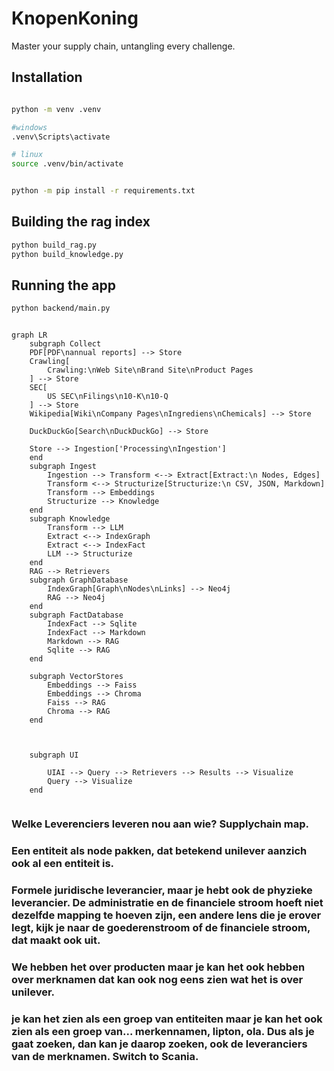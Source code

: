 # KnopenKoning
Master your supply chain, untangling every challenge.



## Installation
```bash

python -m venv .venv    

#windows
.venv\Scripts\activate  

# linux
source .venv/bin/activate


python -m pip install -r requirements.txt
``` 


## Building the rag index
```bash
python build_rag.py
python build_knowledge.py
```


## Running the app
```bash
python backend/main.py
```


```mermaid

graph LR
    subgraph Collect
    PDF[PDF\nannual reports] --> Store
    Crawling[
        Crawling:\nWeb Site\nBrand Site\nProduct Pages
    ] --> Store
    SEC[
        US SEC\nFilings\n10-K\n10-Q
    ] --> Store
    Wikipedia[Wiki\nCompany Pages\nIngrediens\nChemicals] --> Store

    DuckDuckGo[Search\nDuckDuckGo] --> Store

    Store --> Ingestion['Processing\nIngestion']
    end
    subgraph Ingest
        Ingestion --> Transform <--> Extract[Extract:\n Nodes, Edges]
        Transform <--> Structurize[Structurize:\n CSV, JSON, Markdown]
        Transform --> Embeddings
        Structurize --> Knowledge
    end
    subgraph Knowledge
        Transform --> LLM
        Extract <--> IndexGraph
        Extract <--> IndexFact
        LLM --> Structurize
    end
    RAG --> Retrievers
    subgraph GraphDatabase
        IndexGraph[Graph\nNodes\nLinks] --> Neo4j 
        RAG --> Neo4j
    end
    subgraph FactDatabase
        IndexFact --> Sqlite 
        IndexFact --> Markdown
        Markdown --> RAG
        Sqlite --> RAG
    end

    subgraph VectorStores
        Embeddings --> Faiss
        Embeddings --> Chroma
        Faiss --> RAG
        Chroma --> RAG
    end



    subgraph UI
       
        UIAI --> Query --> Retrievers --> Results --> Visualize
        Query --> Visualize
    end


```

### Welke Leverenciers leveren nou aan wie? Supplychain map.
### Een entiteit als node pakken, dat betekend unilever aanzich ook al een entiteit is. 
### Formele juridische leverancier, maar je hebt ook de phyzieke leverancier. De administratie en de financiele stroom hoeft niet dezelfde mapping te hoeven zijn, een andere lens die je erover legt, kijk je naar de goederenstroom of de financiele stroom, dat maakt ook uit. 
### We hebben het over producten maar je kan het ook hebben over merknamen dat kan ook nog eens zien wat het is over unilever. 
### je kan het zien als een groep van entiteiten maar je kan het ook zien als een groep van... merkennamen, lipton, ola. Dus als je gaat zoeken, dan kan je daarop zoeken, ook de leveranciers van de merknamen. Switch to Scania.

